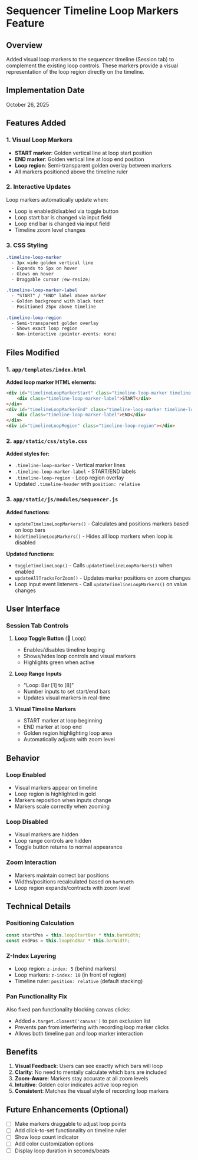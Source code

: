 # Sequencer Timeline Loop Markers Feature

## Overview
Added visual loop markers to the sequencer timeline (Session tab) to complement the existing loop controls. These markers provide a visual representation of the loop region directly on the timeline.

## Implementation Date
October 26, 2025

## Features Added

### 1. Visual Loop Markers
- **START marker**: Golden vertical line at loop start position
- **END marker**: Golden vertical line at loop end position  
- **Loop region**: Semi-transparent golden overlay between markers
- All markers positioned above the timeline ruler

### 2. Interactive Updates
Loop markers automatically update when:
- Loop is enabled/disabled via toggle button
- Loop start bar is changed via input field
- Loop end bar is changed via input field
- Timeline zoom level changes

### 3. CSS Styling
```css
.timeline-loop-marker
  - 3px wide golden vertical line
  - Expands to 5px on hover
  - Glows on hover
  - Draggable cursor (ew-resize)
  
.timeline-loop-marker-label
  - "START" / "END" label above marker
  - Golden background with black text
  - Positioned 25px above timeline
  
.timeline-loop-region
  - Semi-transparent golden overlay
  - Shows exact loop region
  - Non-interactive (pointer-events: none)
```

## Files Modified

### 1. `app/templates/index.html`
**Added loop marker HTML elements:**
```html
<div id="timelineLoopMarkerStart" class="timeline-loop-marker timeline-loop-marker-start">
    <div class="timeline-loop-marker-label">START</div>
</div>
<div id="timelineLoopMarkerEnd" class="timeline-loop-marker timeline-loop-marker-end">
    <div class="timeline-loop-marker-label">END</div>
</div>
<div id="timelineLoopRegion" class="timeline-loop-region"></div>
```

### 2. `app/static/css/style.css`
**Added styles for:**
- `.timeline-loop-marker` - Vertical marker lines
- `.timeline-loop-marker-label` - START/END labels
- `.timeline-loop-region` - Loop region overlay
- Updated `.timeline-header` with `position: relative`

### 3. `app/static/js/modules/sequencer.js`
**Added functions:**
- `updateTimelineLoopMarkers()` - Calculates and positions markers based on loop bars
- `hideTimelineLoopMarkers()` - Hides all loop markers when loop is disabled

**Updated functions:**
- `toggleTimelineLoop()` - Calls `updateTimelineLoopMarkers()` when enabled
- `updateAllTracksForZoom()` - Updates marker positions on zoom changes
- Loop input event listeners - Call `updateTimelineLoopMarkers()` on value changes

## User Interface

### Session Tab Controls
1. **Loop Toggle Button** (🔁 Loop)
   - Enables/disables timeline looping
   - Shows/hides loop controls and visual markers
   - Highlights green when active

2. **Loop Range Inputs**
   - "Loop: Bar [1] to [8]"
   - Number inputs to set start/end bars
   - Updates visual markers in real-time

3. **Visual Timeline Markers**
   - START marker at loop beginning
   - END marker at loop end
   - Golden region highlighting loop area
   - Automatically adjusts with zoom level

## Behavior

### Loop Enabled
- Visual markers appear on timeline
- Loop region is highlighted in gold
- Markers reposition when inputs change
- Markers scale correctly when zooming

### Loop Disabled
- Visual markers are hidden
- Loop range controls are hidden
- Toggle button returns to normal appearance

### Zoom Interaction
- Markers maintain correct bar positions
- Widths/positions recalculated based on `barWidth`
- Loop region expands/contracts with zoom level

## Technical Details

### Positioning Calculation
```javascript
const startPos = this.loopStartBar * this.barWidth;
const endPos = this.loopEndBar * this.barWidth;
```

### Z-Index Layering
- Loop region: `z-index: 5` (behind markers)
- Loop markers: `z-index: 10` (in front of region)
- Timeline ruler: `position: relative` (default stacking)

### Pan Functionality Fix
Also fixed pan functionality blocking canvas clicks:
- Added `e.target.closest('canvas')` to pan exclusion list
- Prevents pan from interfering with recording loop marker clicks
- Allows both timeline pan and loop marker interaction

## Benefits

1. **Visual Feedback**: Users can see exactly which bars will loop
2. **Clarity**: No need to mentally calculate which bars are included
3. **Zoom-Aware**: Markers stay accurate at all zoom levels
4. **Intuitive**: Golden color indicates active loop region
5. **Consistent**: Matches the visual style of recording loop markers

## Future Enhancements (Optional)

- [ ] Make markers draggable to adjust loop points
- [ ] Add click-to-set functionality on timeline ruler
- [ ] Show loop count indicator
- [ ] Add color customization options
- [ ] Display loop duration in seconds/beats
